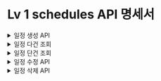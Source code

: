 # Lv 1 schedules API 명세서

<details> 
  <summary> 일정 생성 API </summary>

### 일정 생성 API (POST `/schedules`)

| 항목       | 설명                |
|----------|-------------------|
| URL      | `/schedules`      |
| Method   | `POST`            |
| 설명       | 새로운 일정을 생성합니다.    |
| Request  | JSON Body (아래 참고) |
| Response | 등록 성공 메시지 + ID    |
| Status   | `201 Created`     |

#### Request Body

|          필드명 | 타입       | 설명     | 필수 여부 |
|-------------:|----------|--------|-------|
|   `username` | `String` | 사용자 이름 | O     |
|     `tiltle` | `String` | 일정 제목  | O     |
|       `todo` | `String` | 일정 할일  | O     |
| `created_at` | `Date`   | 생성 시간  | O     |
| `updated_at` | `Date`   | 수정시간   | O     |

```json
{
  "username": "유정명",
  "title": "할일 제목",
  "todo": "할일 내용",
  "created_at": "2025-05-19",
  "updated_at": "2025-05-19"
}
```

#### Response Body (성공 시)

```json
{
  "id": 1,
  "username": "유정명",
  "title": "할일 제목",
  "todo": "할일 내용",
  "created_at": "2025-05-19",
  "updated_at": "2025-05-19"
}
```

---

### 상태 코드 요약

| 코드            | 의미       |
|---------------|----------|
| `201 Created` | 일정 등록 성공 |

---
</details>

<details>
<summary> 일정 다건 조회 </summary>

### 일정 전체조회 API (GET `/schedules`)

| 항목       |        설명         |
|----------|:-----------------:|
| URL      |    `/schedles`    |
| Method   |       `GET`       |
| 설명       | 등록된 일정을 다건 조회합니다. |
| Request  |        없음         |
| Response |      일정 리스트       |
| Status   |     `200 OK`      |

#### Response Body (성공 시)

```json
[
  {
    "id": 1,
    "username": "유정명",
    "title": "할일 제목",
    "todo": "할일 내용",
    "created_at": "2025-05-19",
    "updated_at": "2025-05-19"
  },
  {
    "id": 2,
    "username": "우정명",
    "title": "할일 제목",
    "todo": "할일 내용",
    "created_at": "2025-05-19",
    "updated_at": "2025-05-19"
  }
]

```

___

### 상태 코드 요약

| 코드       | 의미          |
|----------|-------------|
| `200 OK` | 전체 일정 조회 성공 |

</details>

<details>
<summary> 일정 단건 조회 </summary>

### 일정 단건조회 API (GET `/schedules/{id}`)

| 항목       |            설명             |
|----------|:-------------------------:|
| URL      |     `/schedles/{id}`      |
| Method   |           `GET`           |
| 설명       |     등록된 일정을 단건 조회합니다.     |
| Request  |      경로 파라미터{userID}      |
| Response |         해당 일정 정보          |
| Status   | `200 OK, 404 Not Found 등` |

#### Path Variable

| 파라미터명 | 타입   | 설명         | 필수 여부 |
|-------|------|------------|-------|
| `id`  | Long | 조회할 일정의 ID | O     |

#### Response Body (성공 시)

```json 
 {
  "id": 1,
  "username": "유정명",
  "title": "할일 제목",
  "todo": "할일 내용",
  "created_at": "2025-05-19",
  "updated_at": "2025-05-19"
}


```

___

### 상태 코드 요약

| 코드              | 의미            |
|-----------------|---------------|
| `200 OK`        | 전체 일정 조회 성공   |
| `404 Not Found` | 해당 ID의 일정이 없음 |

</details>

<details>
  <summary> 일정 수정 API</summary>

### 일정 수정 API 명세 (PATCH `/schedules/{id}`)

| 항목       | 설명                 |
|----------|--------------------|
| URL      | `/schedules/{id}`  |
| Method   | `PATCH`            |
| 설명       | 특정 ID의 일정을 수정합니다.  |
| Request  | JSON Body (아래 참고)  |
| Response | 수정된 일정 정보          |
| Status   | `200 OK` , `404` 등 |

#### Path Variable

| 이름   | 타입     | 설명         | 필수 여부 |
|------|--------|------------|-------|
| `id` | `Long` | 수정할 일정의 ID | O     |

#### Request Body

|          필드명 | 타입       | 설명     | 필수 여부 |
|-------------:|----------|--------|-------|
|   `username` | `String` | 사용자 이름 | O     |
|     `tiltle` | `String` | 일정 제목  | O     |
|       `todo` | `String` | 일정 할일  | O     |
| `created_at` | `Date`   | 생성 시간  | O     |
| `updated_at` | `Date`   | 수정시간   | O     |

```json
  {
  "id": 1,
  "username": "유정명",
  "title": "할일 제목",
  "todo": "할일 내용",
  "created_at": "2025-05-19",
  "updated_at": "2025-05-19"
}
```

#### Response Body (성공 시)

```json
  {
  "id": 1,
  "username": "수정된 유정명",
  "title": "수정된 할일 제목",
  "todo": "수정된 할일 내용",
  "created_at": "2025-05-19",
  "updated_at": "2025-05-20"
}
```

---

### 상태 코드 요약

| 코드              | 의미            |
|-----------------|---------------|
| `200 OK`        | 일정 수정 성공      |
| `404 Not Found` | 해당 ID의 일정이 없음 |

</details>

<details>
  <summary> 일정 삭제 API</summary>

### 일정 삭제 API 명세 (DELETE `/schedules/{id}`)

| 항목       | 설명                 |
|----------|--------------------|
| URL      | `/schedules/{id}`  |
| Method   | `DELETE`           |
| 설명       | 특정 ID의 일정을 삭제합니다.  |
| Request  | 없음                 |
| Response | 삭제 성공 메시지          |
| Status   | `200 OK` , `404` 등 |

#### Path Variable

| 파라미터명 | 타입   | 설명         | 필수 여부 |
|-------|------|------------|-------|
| `id`  | Long | 삭제할 일정의 ID | O     |

#### Response Body (성공 시)

```json
{
  "id": 1,
  "message": "일정이 성공적으로 삭제되었습니다."
}
```

---

### 상태 코드 요약

| 코드              | 의미                 |
|-----------------|--------------------|
| `200 OK`        | 일정 삭제 성공           |
| `404 Not Found` | 해당 ID의 일정이 존재하지 않음 |

</details>
